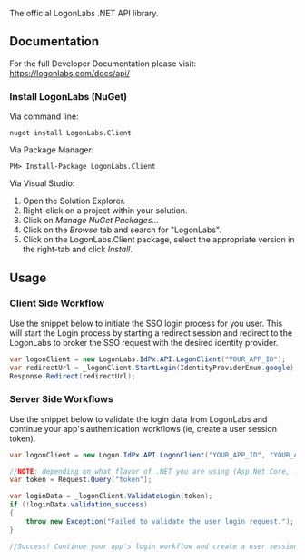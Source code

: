 The official LogonLabs .NET API library.

## Documentation

For the full Developer Documentation please visit: https://logonlabs.com/docs/api/

### Install LogonLabs (NuGet)

Via command line:

	nuget install LogonLabs.Client

Via Package Manager:

	PM> Install-Package LogonLabs.Client

Via Visual Studio:

1. Open the Solution Explorer.
2. Right-click on a project within your solution.
3. Click on *Manage NuGet Packages...*
4. Click on the *Browse* tab and search for "LogonLabs".
5. Click on the LogonLabs.Client package, select the appropriate version in the right-tab and click *Install*.


## Usage

### Client Side Workflow

Use the snippet below to initiate the SSO login process for you user. This will start the Login process by starting a redirect session and redirect to the LogonLabs to broker the SSO request with the desired identity provider.

```csharp
var logonClient = new LogonLabs.IdPx.API.LogonClient("YOUR_APP_ID");
var redirectUrl = _logonClient.StartLogin(IdentityProviderEnum.google);
Response.Redirect(redirectUrl);
```

### Server Side Workflows

Use the snippet below to validate the login data from LogonLabs and continue your app's authentication workflows (ie, create a user session token).

```csharp
var logonClient = new Logon.IdPx.API.LogonClient("YOUR_APP_ID", "YOUR_APP_SECRET");

//NOTE: depending on what flavor of .NET you are using (Asp.Net Core, .NET Framework), this could be slightly different
var token = Request.Query["token"];

var loginData = _logonClient.ValidateLogin(token);
if (!loginData.validation_success)
{
    throw new Exception("Failed to validate the user login request.");
}

//Success! Continue your app's login workflow and create a user session, etc!
```